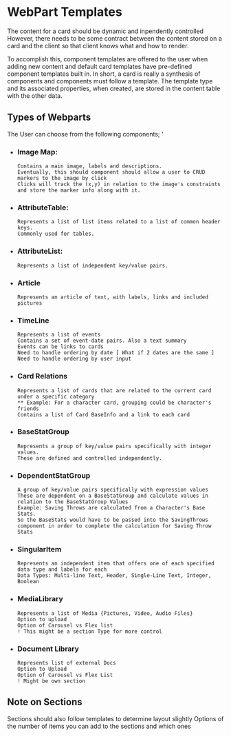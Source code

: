 # WebPart Templates
The content for a card should be dynamic and inpendently controlled
However, there needs to be some contract between the content stored on a card and the client
so that client knows what and how to render.

To accomplish this, component templates are offered to the user when adding new content
and default card templates have pre-defined component templates built in.
In short, a card is really a synthesis of components and components must follow a template.
The template type and its associated properties, when created, are stored in the content table with the other data.


## Types of Webparts
The User can choose from the following components; '
* ### Image Map:
      Contains a main image, labels and descriptions.
      Eventually, this should component should allow a user to CRUD markers to the image by click
      Clicks will track the (x,y) in relation to the image's constraints and store the marker info along with it.
* ### AttributeTable:
      Represents a list of list items related to a list of common header keys.
      Commonly used for tables.
* ### AttributeList:
      Represents a list of independent key/value pairs.

* ### Article
      Represents an article of text, with labels, links and included pictures

* ### TimeLine
      Represents a list of events
      Contains a set of event-date pairs. Also a text summary
      Events can be links to cards
      Need to handle ordering by date [ What if 2 dates are the same ]
      Need to handle ordering by user input

* ### Card Relations
      Represents a list of cards that are related to the current card under a specific category
      ** Example: For a character card, grouping could be character's friends
      Contains a list of Card BaseInfo and a link to each card

* ### BaseStatGroup
      Represents a group of key/value pairs specifically with integer values.
      These are defined and controlled independently.

* ### DependentStatGroup
      A group of key/value pairs specifically with expression values
      These are dependent on a BaseStatGroup and calculate values in relation to the BaseStatGroup Values
      Example: Saving Throws are calculated from a Character's Base Stats.
      So the BaseStats would have to be passed into the SavingThrows component in order to complete the calculation for Saving Throw Stats

* ### SingularItem
      Represents an independent item that offers one of each specified data type and labels for each
      Data Types: Multi-line Text, Header, Single-Line Text, Integer, Boolean

* ### MediaLibrary
      Represents a list of Media {Pictures, Video, Audio Files}
      Option to upload
      Option of Carousel vs Flex list
      ! This might be a section Type for more control

* ### Document Library
      Represents list of external Docs
      Option to Upload
      Option of Carousel vs Flex List
      ! Might be own section






## Note on Sections
  Sections should also follow templates to determine layout slightly
  Options of the number of items you can add to the sections and which ones

